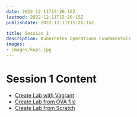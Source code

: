 ```yaml
---
date: 2022-12-11T15:26:15Z
lastmod: 2022-12-11T15:26:15Z
publishdate: 2022-12-11T15:26:15Z

title: Session 1
description: Kubernetes Operations Fundamentals
images:
- images/kops.jpg
---
```


# Session 1 Content 
* [Create Lab with Vagrant](https://k8sops.ir/session1/vagrant.md)
* [Create Lab from OVA file](https://k8sops.ir/session1/ova.md)
* [Create Lab from Scratch](https://k8sops.ir/session1/scratch.md)